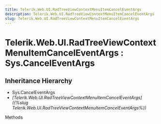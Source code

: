 ```yaml
---
title: Telerik.Web.UI.RadTreeViewContextMenuItemCancelEventArgs
description: Telerik.Web.UI.RadTreeViewContextMenuItemCancelEventArgs
slug: Telerik.Web.UI.RadTreeViewContextMenuItemCancelEventArgs
---
```


# Telerik.Web.UI.RadTreeViewContextMenuItemCancelEventArgs : Sys.CancelEventArgs

## Inheritance Hierarchy

* Sys.CancelEventArgs
* *[Telerik.Web.UI.RadTreeViewContextMenuItemCancelEventArgs]({%slug Telerik.Web.UI.RadTreeViewContextMenuItemCancelEventArgs%})*


Methods

